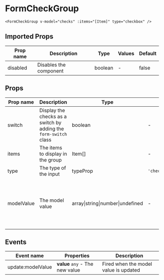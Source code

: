 # FormCheckGroup

```vue
<FormCheckGroup v-model="checks" :items="[Item]" type="checkbox" />
```

## Imported Props

| Prop name | Description            | Type    | Values | Default |
| --------- | ---------------------- | ------- | ------ | ------- |
| disabled  | Disables the component | boolean | -      | false   |

## Props

| Prop name  | Description                                                      | Type                             | Values                | Default                                                             |
| ---------- | ---------------------------------------------------------------- | -------------------------------- | --------------------- | ------------------------------------------------------------------- |
| switch     | Display the checks as a switch by adding the `form-switch` class | boolean                          | -                     | false                                                               |
| items      | The items to display in the group                                | Item[]                           | -                     |                                                                     |
| type       | The type of the input                                            | typeProp                         | `'checkbox'\|'radio'` |                                                                     |
| modelValue | The model value                                                  | array\|string\|number\|undefined | -                     | (props: {type: Type}) => props.type === 'checkbox' ? [] : undefined |

## Events

| Event name        | Properties                      | Description                           |
| ----------------- | ------------------------------- | ------------------------------------- |
| update:modelValue | **value** `any` - The new value | Fired when the model value is updated |
